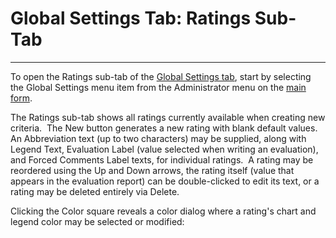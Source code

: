 # Global Settings Tab:     Ratings Sub-Tab 
---

To open the Ratings sub-tab of the 
[Global Settings tab](<globset.md>), start by selecting the Global Settings menu item from the Administrator menu on the
[main 
form](<7jjr.md>).

The Ratings sub-tab shows all ratings currently available when creating new criteria.&nbsp; The New button generates a new rating with blank default values.&nbsp; An Abbreviation text (up to two characters) may be supplied, along with Legend Text, Evaluation Label (value selected when writing an evaluation), and Forced Comments Label texts, for individual ratings.&nbsp; A rating may be reordered using the Up and Down arrows, the rating itself (value that appears in the evaluation report) can be double-clicked to edit its text, or a rating may be deleted entirely via Delete.

Clicking the Color square reveals a color dialog where a rating's chart and legend color may be selected or modified: